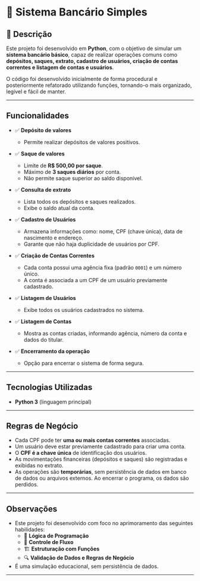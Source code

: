 # 🏦 Sistema Bancário Simples

## 📄 Descrição

Este projeto foi desenvolvido em **Python**, com o objetivo de simular um **sistema bancário básico**, capaz de realizar operações comuns como **depósitos, saques, extrato, cadastro de usuários, criação de contas correntes e listagem de contas e usuários**.

O código foi desenvolvido inicialmente de forma procedural e posteriormente refatorado utilizando funções, tornando-o mais organizado, legível e fácil de manter.

---

##  Funcionalidades

- ✅ **Depósito de valores**
  - Permite realizar depósitos de valores positivos.

- ✅ **Saque de valores**
  - Limite de **R$ 500,00 por saque**.
  - Máximo de **3 saques diários** por conta.
  - Não permite saque superior ao saldo disponível.

- ✅ **Consulta de extrato**
  - Lista todos os depósitos e saques realizados.
  - Exibe o saldo atual da conta.

- ✅ **Cadastro de Usuários**
  - Armazena informações como: nome, CPF (chave única), data de nascimento e endereço.
  - Garante que não haja duplicidade de usuários por CPF.

- ✅ **Criação de Contas Correntes**
  - Cada conta possui uma agência fixa (padrão `0001`) e um número único.
  - A conta é associada a um CPF de um usuário previamente cadastrado.

- ✅ **Listagem de Usuários**
  - Exibe todos os usuários cadastrados no sistema.

- ✅ **Listagem de Contas**
  - Mostra as contas criadas, informando agência, número da conta e dados do titular.

- ✅ **Encerramento da operação**
  - Opção para encerrar o sistema de forma segura.

---

##  Tecnologias Utilizadas

-  **Python 3** (linguagem principal)

---

##  Regras de Negócio

- Cada CPF pode ter **uma ou mais contas correntes** associadas.
- Um usuário deve estar previamente cadastrado para criar uma conta.
- O **CPF é a chave única** de identificação dos usuários.
- As movimentações financeiras (depósitos e saques) são registradas e exibidas no extrato.
- As operações são **temporárias**, sem persistência de dados em banco de dados ou arquivos externos. Ao encerrar o programa, os dados são perdidos.

---

##  Observações

- Este projeto foi desenvolvido com foco no aprimoramento das seguintes habilidades:
  - 🧠 **Lógica de Programação**
  - 🔁 **Controle de Fluxo**
  - 🏗️ **Estruturação com Funções**
  - 🔍 **Validação de Dados e Regras de Negócio**
- É uma simulação educacional, sem persistência de dados.

---


